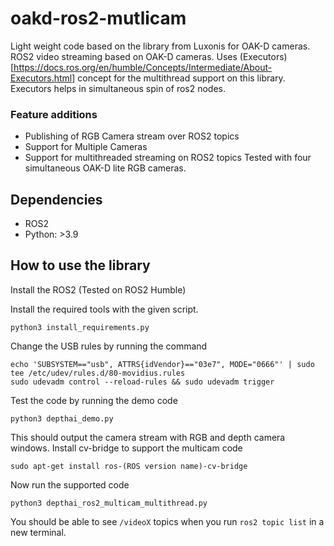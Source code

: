 # oakd-ros2-mutlicam

Light weight code based on the library from Luxonis for OAK-D cameras. ROS2 video streaming based on OAK-D cameras. Uses (Executors)[https://docs.ros.org/en/humble/Concepts/Intermediate/About-Executors.html] concept for the multithread support on this library. Executors helps in simultaneous spin of ros2 nodes.

### Feature additions
- Publishing of RGB Camera stream over ROS2 topics
- Support for Multiple Cameras
- Support for multithreaded streaming on ROS2 topics
Tested with four simultaneous OAK-D lite RGB cameras.

## Dependencies
- ROS2
- Python: >3.9
  
## How to use the library
Install the ROS2 (Tested on ROS2 Humble)

Install the required tools with the given script.
```
python3 install_requirements.py
```
Change the USB rules by running the command
```
echo 'SUBSYSTEM=="usb", ATTRS{idVendor}=="03e7", MODE="0666"' | sudo tee /etc/udev/rules.d/80-movidius.rules
sudo udevadm control --reload-rules && sudo udevadm trigger
```
Test the code by running the demo code
```
python3 depthai_demo.py
```
This should output the camera stream with RGB and depth camera windows.
Install cv-bridge to support the multicam code
```
sudo apt-get install ros-(ROS version name)-cv-bridge
```
Now run the supported code
```
python3 depthai_ros2_multicam_multithread.py
```
You should be able to see `/videoX` topics when you run `ros2 topic list` in a new terminal.
